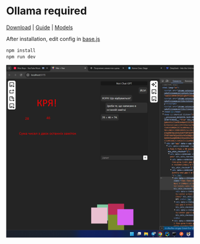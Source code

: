 # Ollama required

[Download](https://ollama.com/download) |
[Guide](https://github.com/ollama/ollama?tab=readme-ov-file#quickstart) |
[Models](https://github.com/ollama/ollama?tab=readme-ov-file#quickstart)

After installation, edit config in [base.js](src/api/base.js)

```cmd
npm install
npm run dev
```

![img.png](assets/img.png)
